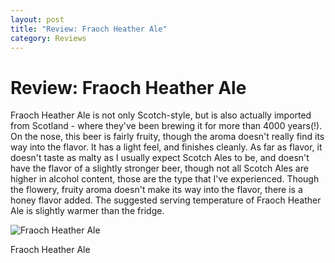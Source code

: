 ```yaml
---
layout: post
title: "Review: Fraoch Heather Ale"
category: Reviews
---
```


Review: Fraoch Heather Ale
==========================

Fraoch Heather Ale is not only Scotch-style, but is also actually imported from Scotland - where they've been brewing it for more than 4000 years(!). On the nose, this beer is fairly fruity, though the aroma doesn't really find its way into the flavor. It has a light feel, and finishes cleanly. As far as flavor, it doesn't taste as malty as I usually expect Scotch Ales to be, and doesn't have the flavor of a slightly stronger beer, though not all Scotch Ales are higher in alcohol content, those are the type that I've experienced. Though the flowery, fruity aroma doesn't make its way into the flavor, there is a honey flavor added. The suggested serving temperature of Fraoch Heather Ale is slightly warmer than the fridge.

![Fraoch Heather Ale](http://www.panel-creations.com/varsity_brew/wp-content/uploads/2009/06/0610091630-300x225.jpg "Fraoch Heather Ale")

Fraoch Heather Ale